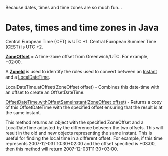 Because dates, times and time zones are so much fun...

# Dates, times and time zones in Java

Central European Time (CET) is UTC +1.
Central European Summer Time (CEST) is UTC +2.

[**ZoneOffset**](https://docs.oracle.com/javase/8/docs/api/java/time/ZoneOffset.html) = A time-zone offset from Greenwich/UTC. For example, +02:00.

A [**ZoneId**](https://docs.oracle.com/javase/8/docs/api/java/time/ZoneId.html) is used to identify the rules used to convert between an [Instant](https://docs.oracle.com/javase/8/docs/api/java/time/Instant.html) and a [LocalDateTime](https://docs.oracle.com/javase/8/docs/api/java/time/LocalDateTime.html).

LocalDateTime.atOffset(ZoneOffset offset) - Combines this date-time with an offset to create an OffsetDateTime.

[OffsetDateTime.withOffsetSameInstant(ZoneOffset offset)](https://docs.oracle.com/javase/8/docs/api/java/time/OffsetDateTime.html#withOffsetSameInstant-java.time.ZoneOffset-) - Returns a copy of this OffsetDateTime with the specified offset ensuring that the result is at the same instant.

This method returns an object with the specified ZoneOffset and a LocalDateTime adjusted by the difference between the two offsets. This will result in the old and new objects representing the same instant. This is useful for finding the local time in a different offset. For example, if this time represents 2007-12-03T10:30+02:00 and the offset specified is +03:00, then this method will return 2007-12-03T11:30+03:00.






